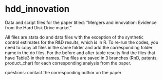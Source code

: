 # hdd_innovation
Data and script files for the paper titled: "Mergers and innovation: Evidence from the Hard Disk Drive market"

All files are stata do and data files with the exception of the synthetic control estimates for the R&D results, which is in R.
To re-run the codes, you need to copy all files in the same folder and add the corresponding folder name in the do files.
For the before and after table results find the files that have Table3 in their names.
The files are saved in 3 branches (RnD, patents, product_char) for each corresponding analysis from the paper.

questions: contact the corresponding author on the paper
